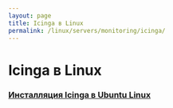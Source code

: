```yaml
---
layout: page
title: Icinga в Linux
permalink: /linux/servers/monitoring/icinga/
---
```


# Icinga в Linux


### [Инсталляция Icinga в Ubuntu Linux](/linux/servers/monitoring/icinga/ubuntu/16.04/install/)
